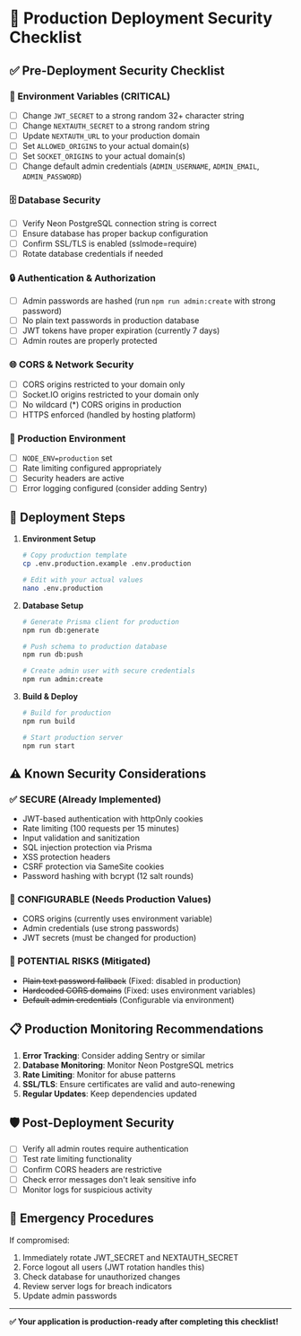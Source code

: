 # 🚀 Production Deployment Security Checklist

## ✅ Pre-Deployment Security Checklist

### 🔐 Environment Variables (CRITICAL)
- [ ] Change `JWT_SECRET` to a strong random 32+ character string
- [ ] Change `NEXTAUTH_SECRET` to a strong random string
- [ ] Update `NEXTAUTH_URL` to your production domain
- [ ] Set `ALLOWED_ORIGINS` to your actual domain(s)
- [ ] Set `SOCKET_ORIGINS` to your actual domain(s)
- [ ] Change default admin credentials (`ADMIN_USERNAME`, `ADMIN_EMAIL`, `ADMIN_PASSWORD`)

### 🗄️ Database Security
- [ ] Verify Neon PostgreSQL connection string is correct
- [ ] Ensure database has proper backup configuration
- [ ] Confirm SSL/TLS is enabled (sslmode=require)
- [ ] Rotate database credentials if needed

### 🔒 Authentication & Authorization
- [ ] Admin passwords are hashed (run `npm run admin:create` with strong password)
- [ ] No plain text passwords in production database
- [ ] JWT tokens have proper expiration (currently 7 days)
- [ ] Admin routes are properly protected

### 🌐 CORS & Network Security
- [ ] CORS origins restricted to your domain only
- [ ] Socket.IO origins restricted to your domain only
- [ ] No wildcard (*) CORS origins in production
- [ ] HTTPS enforced (handled by hosting platform)

### 📝 Production Environment
- [ ] `NODE_ENV=production` set
- [ ] Rate limiting configured appropriately
- [ ] Security headers are active
- [ ] Error logging configured (consider adding Sentry)

## 🚀 Deployment Steps

1. **Environment Setup**
   ```bash
   # Copy production template
   cp .env.production.example .env.production
   
   # Edit with your actual values
   nano .env.production
   ```

2. **Database Setup**
   ```bash
   # Generate Prisma client for production
   npm run db:generate
   
   # Push schema to production database
   npm run db:push
   
   # Create admin user with secure credentials
   npm run admin:create
   ```

3. **Build & Deploy**
   ```bash
   # Build for production
   npm run build
   
   # Start production server
   npm run start
   ```

## ⚠️ Known Security Considerations

### ✅ SECURE (Already Implemented)
- JWT-based authentication with httpOnly cookies
- Rate limiting (100 requests per 15 minutes)
- Input validation and sanitization
- SQL injection protection via Prisma
- XSS protection headers
- CSRF protection via SameSite cookies
- Password hashing with bcrypt (12 salt rounds)

### 🔄 CONFIGURABLE (Needs Production Values)
- CORS origins (currently uses environment variable)
- Admin credentials (use strong passwords)
- JWT secrets (must be changed for production)

### 🚨 POTENTIAL RISKS (Mitigated)
- ~~Plain text password fallback~~ (Fixed: disabled in production)
- ~~Hardcoded CORS domains~~ (Fixed: uses environment variables)
- ~~Default admin credentials~~ (Configurable via environment)

## 📋 Production Monitoring Recommendations

1. **Error Tracking**: Consider adding Sentry or similar
2. **Database Monitoring**: Monitor Neon PostgreSQL metrics
3. **Rate Limiting**: Monitor for abuse patterns
4. **SSL/TLS**: Ensure certificates are valid and auto-renewing
5. **Regular Updates**: Keep dependencies updated

## 🛡️ Post-Deployment Security

- [ ] Verify all admin routes require authentication
- [ ] Test rate limiting functionality
- [ ] Confirm CORS headers are restrictive
- [ ] Check error messages don't leak sensitive info
- [ ] Monitor logs for suspicious activity

## 🔧 Emergency Procedures

If compromised:
1. Immediately rotate JWT_SECRET and NEXTAUTH_SECRET
2. Force logout all users (JWT rotation handles this)
3. Check database for unauthorized changes
4. Review server logs for breach indicators
5. Update admin passwords

---

**✅ Your application is production-ready after completing this checklist!**